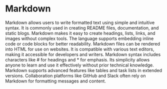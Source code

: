 # Markdown

Markdown allows users to write formatted text using simple and intuitive syntax.
It is commonly used in creating README files, documentation, and static blogs.
Markdown makes it easy to create headings, lists, links, and images without complex tools.
The language supports embedding inline code or code blocks for better readability.
Markdown files can be rendered into HTML for use on websites.
It is compatible with various text editors, making it accessible for developers and writers.
Markdown syntax includes characters like # for headings and * for emphasis.
Its simplicity allows anyone to learn and use it effectively without prior technical knowledge.
Markdown supports advanced features like tables and task lists in extended versions.
Collaboration platforms like GitHub and Slack often rely on Markdown for formatting messages and content.
